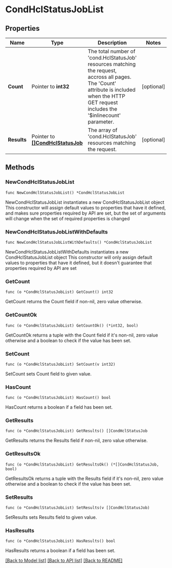# CondHclStatusJobList

## Properties

Name | Type | Description | Notes
------------ | ------------- | ------------- | -------------
**Count** | Pointer to **int32** | The total number of &#39;cond.HclStatusJob&#39; resources matching the request, accross all pages. The &#39;Count&#39; attribute is included when the HTTP GET request includes the &#39;$inlinecount&#39; parameter. | [optional] 
**Results** | Pointer to [**[]CondHclStatusJob**](cond.HclStatusJob.md) | The array of &#39;cond.HclStatusJob&#39; resources matching the request. | [optional] 

## Methods

### NewCondHclStatusJobList

`func NewCondHclStatusJobList() *CondHclStatusJobList`

NewCondHclStatusJobList instantiates a new CondHclStatusJobList object
This constructor will assign default values to properties that have it defined,
and makes sure properties required by API are set, but the set of arguments
will change when the set of required properties is changed

### NewCondHclStatusJobListWithDefaults

`func NewCondHclStatusJobListWithDefaults() *CondHclStatusJobList`

NewCondHclStatusJobListWithDefaults instantiates a new CondHclStatusJobList object
This constructor will only assign default values to properties that have it defined,
but it doesn't guarantee that properties required by API are set

### GetCount

`func (o *CondHclStatusJobList) GetCount() int32`

GetCount returns the Count field if non-nil, zero value otherwise.

### GetCountOk

`func (o *CondHclStatusJobList) GetCountOk() (*int32, bool)`

GetCountOk returns a tuple with the Count field if it's non-nil, zero value otherwise
and a boolean to check if the value has been set.

### SetCount

`func (o *CondHclStatusJobList) SetCount(v int32)`

SetCount sets Count field to given value.

### HasCount

`func (o *CondHclStatusJobList) HasCount() bool`

HasCount returns a boolean if a field has been set.

### GetResults

`func (o *CondHclStatusJobList) GetResults() []CondHclStatusJob`

GetResults returns the Results field if non-nil, zero value otherwise.

### GetResultsOk

`func (o *CondHclStatusJobList) GetResultsOk() (*[]CondHclStatusJob, bool)`

GetResultsOk returns a tuple with the Results field if it's non-nil, zero value otherwise
and a boolean to check if the value has been set.

### SetResults

`func (o *CondHclStatusJobList) SetResults(v []CondHclStatusJob)`

SetResults sets Results field to given value.

### HasResults

`func (o *CondHclStatusJobList) HasResults() bool`

HasResults returns a boolean if a field has been set.


[[Back to Model list]](../README.md#documentation-for-models) [[Back to API list]](../README.md#documentation-for-api-endpoints) [[Back to README]](../README.md)


